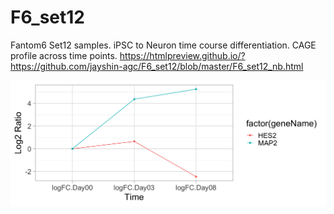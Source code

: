 # F6_set12
Fantom6 Set12 samples. iPSC to Neuron time course differentiation. CAGE profile across time points.
https://htmlpreview.github.io/?https://github.com/jayshin-agc/F6_set12/blob/master/F6_set12_nb.html

![control genes](https://github.com/jayshin-agc/F6_set12/blob/master/figure-html/unnamed-chunk-5-1.png)
